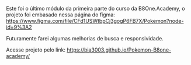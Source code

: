Este foi o último módulo da primeira parte do curso da B8One.Academy, o projeto foi embasado nessa página do figma: https://www.figma.com/file/CFd1USWtbpCj3gogP6FB7X/Pokemon?node-id=9%3A2

Futuramente farei algumas melhorias de busca e responsividade. 

Acesse projeto pelo link: https://bia3003.github.io/Pokemon-B8one-academy/
